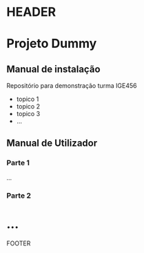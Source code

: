 
HEADER
======================================================
# Projeto Dummy
## Manual de instalação

Repositório para demonstração turma IGE456
- topico 1
- topico 2
- topico 3
- ...


## Manual de Utilizador
### Parte 1
...

### Parte 2
...
======================================================
FOOTER

